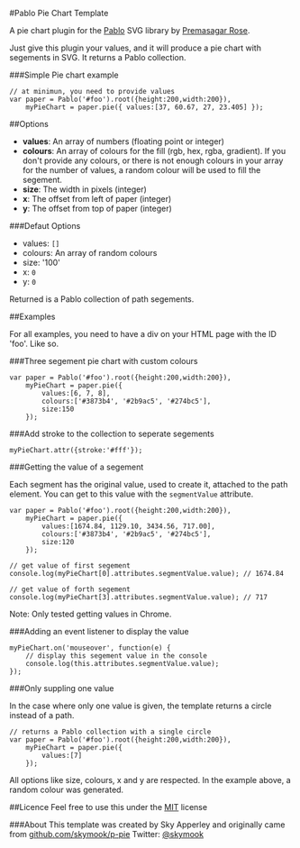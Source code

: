 #Pablo Pie Chart Template

A pie chart plugin for the [Pablo](http://pablojs.com/) SVG library by [Premasagar Rose](http://github.com/premasagar).

Just give this plugin your values, and it will produce a pie chart with segements in SVG. It returns a Pablo collection.

###Simple Pie chart example

	// at minimun, you need to provide values
	var paper = Pablo('#foo').root({height:200,width:200}),
		myPieChart = paper.pie({ values:[37, 60.67, 27, 23.405] });


##Options

* **values**: An array of numbers (floating point or integer)
* **colours**: An array of colours for the fill (rgb, hex, rgba, gradient). If you don't provide any colours, or there is not enough colours in your array for the number of values, a random colour will be used to fill the segement.
* **size**: The width in pixels (integer)
* **x**: The offset from left of paper (integer)
* **y**: The offset from top of paper (integer)

###Defaut Options

* values: `[]`
* colours: An array of random colours
* size: '100'
* x: `0`
* y: `0`

Returned is a Pablo collection of path segements.

##Examples

For all examples, you need to have a div on your HTML page with the ID 'foo'. Like so.
	<div id="foo"></div>

###Three segement pie chart with custom colours

	var paper = Pablo('#foo').root({height:200,width:200}),
		myPieChart = paper.pie({
			values:[6, 7, 8],
			colours:['#3873b4', '#2b9ac5', '#274bc5'],
			size:150
		});

###Add stroke to the collection to seperate segements

	myPieChart.attr({stroke:'#fff'});

###Getting the value of a segement

Each segment has the original value, used to create it, attached to the path element. You can get to this value with the `segmentValue` attribute.
	
	var paper = Pablo('#foo').root({height:200,width:200}),
		myPieChart = paper.pie({
			values:[1674.84, 1129.10, 3434.56, 717.00],
			colours:['#3873b4', '#2b9ac5', '#274bc5'],
			size:120
		});

	// get value of first segement
	console.log(myPieChart[0].attributes.segmentValue.value); // 1674.84

	// get value of forth segement
	console.log(myPieChart[3].attributes.segmentValue.value); // 717

Note: Only tested getting values in Chrome.

###Adding an event listener to display the value

	myPieChart.on('mouseover', function(e) {
		// display this segement value in the console
		console.log(this.attributes.segmentValue.value);
	});

###Only suppling one value

In the case where only one value is given, the template returns a circle instead of a path.

	// returns a Pablo collection with a single circle
	var paper = Pablo('#foo').root({height:200,width:200}),
		myPieChart = paper.pie({
			values:[7]
		});

All options like size, colours, x and y are respected. In the example above, a random colour was generated.

##Licence
Feel free to use this under the [MIT](http://opensource.org/licenses/mit-license.php) license

###About
This template was created by Sky Apperley and originally came from [github.com/skymook/p-pie](http://github.com/skymook/p-pie)
Twitter: [@skymook](http://twitter.com/skymook)

